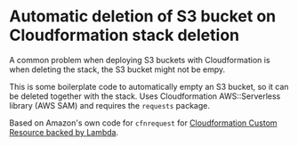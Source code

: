 # Automatic deletion of S3 bucket on Cloudformation stack deletion

A common problem when deploying S3 buckets with Cloudformation is when deleting the stack, the S3 bucket might not be empy.

This is some boilerplate code to automatically empty an S3 bucket, so it can be deleted together with the stack. Uses Cloudformation AWS::Serverless library (AWS SAM) and requires the `requests` package.

Based on Amazon's own code for `cfnrequest` for [Cloudformation Custom Resource backed by Lambda](https://docs.aws.amazon.com/AWSCloudFormation/latest/UserGuide/cfn-lambda-function-code-cfnresponsemodule.html).